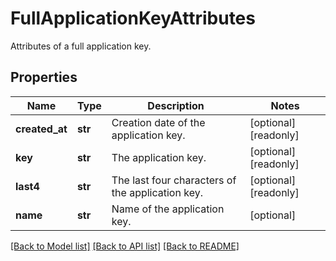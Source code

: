 # FullApplicationKeyAttributes

Attributes of a full application key.

## Properties

| Name           | Type    | Description                                      | Notes                 |
| -------------- | ------- | ------------------------------------------------ | --------------------- |
| **created_at** | **str** | Creation date of the application key.            | [optional] [readonly] |
| **key**        | **str** | The application key.                             | [optional] [readonly] |
| **last4**      | **str** | The last four characters of the application key. | [optional] [readonly] |
| **name**       | **str** | Name of the application key.                     | [optional]            |

[[Back to Model list]](README.md#documentation-for-models) [[Back to API list]](README.md#documentation-for-api-endpoints) [[Back to README]](README.md)

